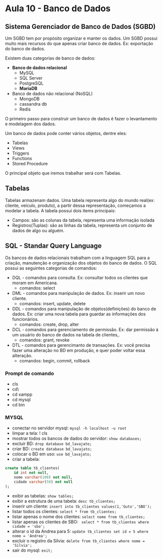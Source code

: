 # Aula 10 - Banco de Dados

## Sistema Gerenciador de Banco de Dados (SGBD)
Um SGBD tem por propósito organizar e manter os dados. Um SGBD possui muito mais recursos do que apenas criar banco de dados. Ex: exportação do banco de dados.

Existem duas categorias de banco de dados:
- **Banco de dados relacional**
    - MySQL
    - SQL Server
    - PostgreSQL
    - **MariaDB**
- Banco de dados não relacional (NoSQL)
    - MongoDB
    - cassandra db
    - Redis 

O primeiro passo para construir um banco de dados é fazer o levantamento e modelagem dos dados.

Um banco de dados pode conter vários objetos, dentre eles:
- Tabelas
- Views
- Triggers
- Functions
- Stored Procedure

O principal objeto que iremos trabalhar será com Tabelas.

## Tabelas
Tabelas armazenam dados. Uma tabela representa algo do mundo real(ex: cliente, veículo, produto), a partir dessa representação, começamos a modelar a tabela. A tabela possui dois items principais:
- Campos: são as colunas da tabela, representa uma informação isolada
- Registros(Tuplas): são as linhas da tabela, representa um conjunto de dados de algo ou alguém.

## SQL - Standar Query Language
Os bancos de dados relacionais trabalham com a linguagem SQL para a criação, manutenção e organização dos objetos do banco de dados.
O SQL possui as seguintes categorias de comandos:
- DQL - comandos para consulta. Ex: consultar todos os clientes que moram em Americana. 
    - comandos: select
- DML - comandos para manipulação de dados. Ex: inserir um novo cliente. 
    - comandos: insert, update, delete
- DDL - comandos para manipulação de objetos(definições) do banco de dados. Ex: criar uma nova tabela para guardar as informações dos funcionários.
    - comandos: create, drop, alter
- DCL - comandos para gerenciamento de permissão. Ex: dar permissão à um usuário do banco de dados na tabela de clientes,.
    - comandos: grant, revoke
- DTL - comandos para gerencimanto de transações. Ex: você precisa fazer uma alteração no BD em produção, e quer poder voltar essa alteração.
    - comandos: begin, commit, rollback

### Prompt de comando
- cls
- cd\
- cd xampp
- cd mysql
- cd bin

### MYSQL
- conectar no servidor mysql: `mysql -h localhost -u root`
- limpar a tela: \! cls
- mostrar todos os bancos de dados do servidor: `show databases;`
- excluir BD: `drop database bd_lavajato;`
- criar BD: `create database bd_lavajato;`
- colocar o BD em uso: `use bd_lavajato;`
- criar a tabela:
```sql
create table tb_clientes(
    id int not null,
    nome varchar(100) not null,
    cidade varchar(50) not null
);
```
- exibir as tabelas: `show tables;`
- exibir a estrutura de uma tabela: `desc tb_clientes;`
- inserir um cliente: `insert into tb_clientes values(1,'Guto','SBO');`
- listar todos os clientes: `select * from tb_clientes;`
- listar apenas o nome dos clientes: `select nome from tb_clientes;`
- listar apenas os clientes de SBO: ` select * from tb_clientes where cidade = 'sbo';`
- alterar o id da Andrea para 5: `update tb_clientes set id = 5 where nome = 'Andrea';`
- excluir o registro da Silvia: `delete from tb_clientes where nome = 'Silvia';`
- sair do mysql: `exit;`
